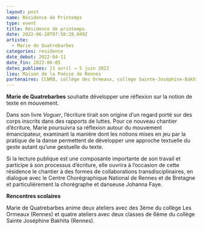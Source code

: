 ```yaml
---
layout: post
name: Résidence de Printemps
type: event
title: Résidence de printemps
date: 2022-06-28T07:58:28.049Z
artiste:
  - Marie de Quatrebarbes
categories: residence
date_debut: 2022-04-11
date_fin: 2022-06-05
dates_publiees: 11 avril → 5 juin 2022
lieu: Maison de la Poésie de Rennes
partenaires: CCNRB, collège des Ormeaux, collège Sainte-Joséphine-Bakhita
---
```

**Marie de Quatrebarbes** souhaite développer une réflexion sur la notion de texte en mouvement.

Dans son livre *Voguer*, l’écriture tirait son origine d’un regard porté sur des corps inscrits dans des rapports de luttes. Pour ce nouveau chantier d’écriture, Marie poursuivra sa réflexion autour du mouvement émancipateur, examinant la manière dont les notions mises en jeu par la pratique de la danse permettent de développer une approche textuelle du geste autant qu’une gestuelle du texte.

Si la lecture publique est une composante importante de son travail et participe à son processus d’écriture, elle ouvrira à l’occasion de cette résidence le chantier à des formes de collaborations transdisciplinaires, en dialogue avec le Centre Chorégraphique National de Rennes et de Bretagne et particulièrement la chorégraphe et danseuse Johanna Faye.

**Rencontres scolaires**

Marie de Quatrebarbes anime deux ateliers avec des 3ème du collège Les Ormeaux (Rennes) et quatre ateliers avec deux classes de 6ème du collège Sainte Joséphine Bakhita (Rennes).

